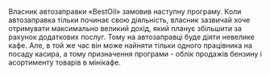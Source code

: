 Власник автозаправки «BestOil» замовив наступну програму.
Коли автозаправка тільки починає свою діяльність, власник зазвичай хоче
отримувати максимально великий дохід, який планує збільшити за рахунок
додаткових послуг. Тому на автозаправці буде діяти невелике кафе. Але, в той же час
він може найняти тільки одного працівника на посаду касира, а тому призначення
програми - облік продажів бензину і асортименту товарів в мінікафе.
<!--stackedit_data:
eyJoaXN0b3J5IjpbLTMyNTkyMDEyN119
-->